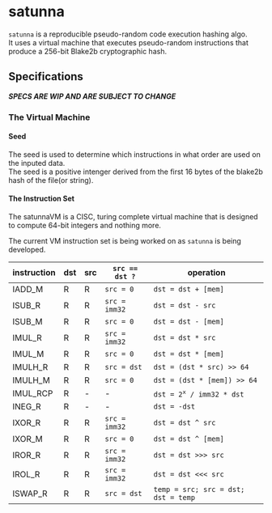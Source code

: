 # satunna

`satunna` is a reproducible pseudo-random code execution hashing algo.   
It uses a virtual machine that executes pseudo-random instructions that produce a 256-bit Blake2b cryptographic hash.   

## Specifications

***__SPECS ARE WIP AND ARE SUBJECT TO CHANGE__***

### The Virtual Machine

#### Seed

The seed is used to determine which instructions in what order are used on the inputed data.   
The seed is a positive intenger derived from the first 16 bytes of the blake2b hash of the file(or string).

#### The Instruction Set

The satunnaVM is a CISC, turing complete virtual machine that is designed to compute 64-bit integers and nothing more.  


The current VM instruction set is being worked on as `satunna` is being developed.

|instruction|dst|src|`src == dst ?`|operation|
|-|-|-|-|-|
|IADD_M|R|R|`src = 0`|`dst = dst + [mem]`|
|ISUB_R|R|R|`src = imm32`|`dst = dst - src`|
|ISUB_M|R|R|`src = 0`|`dst = dst - [mem]`|
|IMUL_R|R|R|`src = imm32`|`dst = dst * src`|
|IMUL_M|R|R|`src = 0`|`dst = dst * [mem]`|
|IMULH_R|R|R|`src = dst`|`dst = (dst * src) >> 64`|
|IMULH_M|R|R|`src = 0`|`dst = (dst * [mem]) >> 64`|
|IMUL_RCP|R|-|-|<code>dst = 2<sup>x</sup> / imm32 * dst</code>|
|INEG_R|R|-|-|`dst = -dst`|
|IXOR_R|R|R|`src = imm32`|`dst = dst ^ src`|
|IXOR_M|R|R|`src = 0`|`dst = dst ^ [mem]`|
|IROR_R|R|R|`src = imm32`|`dst = dst >>> src`|
|IROL_R|R|R|`src = imm32`|`dst = dst <<< src`|
|ISWAP_R|R|R|`src = dst`|`temp = src; src = dst; dst = temp`|